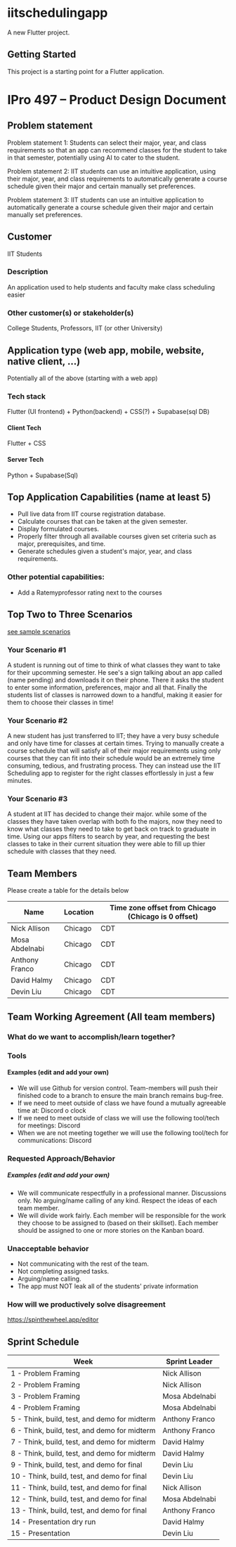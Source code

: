 # iitschedulingapp

A new Flutter project.

## Getting Started

This project is a starting point for a Flutter application.

# IPro 497 – Product Design Document

## Problem statement
Problem statement 1: Students can select their major, year, and class requirements so that an app can recommend classes for the student to take in that semester, potentially using AI to cater to the student.

Problem statement 2: IIT students can use an intuitive application, using their major, year, and class requirements to automatically generate a course schedule given their major and certain manually set preferences.

Problem statement 3: IIT students can use an intuitive application to automatically generate a course schedule given their major and certain manually set preferences.

## Customer
IIT Students

### Description
An application used to help students and faculty make class scheduling easier

### Other customer(s) or stakeholder(s)
College Students, Professors, IIT (or other University)

## Application type (web app, mobile, website, native client, …)
Potentially all of the above (starting with a web app)

### Tech stack
Flutter (UI frontend) + Python(backend) + CSS(?) + Supabase(sql DB)

#### Client Tech 
Flutter + CSS
#### Server Tech
Python + Supabase(Sql)
## Top Application Capabilities (name at least 5)
- Pull live data from IIT course registration database.
- Calculate courses that can be taken at the given semester.
- Display formulated courses.
- Properly filter through all available courses given set criteria such as major, prerequisites, and time. 
- Generate schedules given a student's major, year, and class requirements.

### Other potential capabilities:
- Add a Ratemyprofessor rating next to the courses

## Top Two to Three Scenarios
[see sample scenarios](https://github.com/mschray/IPro497Sample/blob/main/Examples/ScenarioExample.md)

### Your Scenario #1
A student is running out of time to think of what classes they want to take for their upcomming semester. He see's a sign talking about an app called (name pending) and downloads it on their phone. There it asks the student to enter some information, preferences, major and all that. Finally the students list of classes is narrowed down to a handful, making it easier for them to choose their classes in time!
### Your Scenario #2
A new student has just transferred to IIT; they have a very busy schedule and only have time for classes at certain times.  Trying to manually create a course schedule that will satisfy all of their major requirements using only courses that they can fit into their schedule would be an extremely time consuming, tedious, and frustrating process.  They can instead use the IIT Scheduling app to register for the right classes effortlessly in just a few minutes.
### Your Scenario #3
A student at IIT has decided to change their major. while some of the classes they have taken overlap with both fo the majors, now they need to know what classes they need to take to get back on track to graduate in time. Using our apps filters to search by year, and requesting the best classes to take in their current situation they were able to fill up thier schedule with classes that they need. 

## Team Members
Please create a table for the details below 

| Name |	Location	| Time zone offset from Chicago (Chicago is 0 offset)|
| -- | -- | -- |
| Nick Allison | Chicago | CDT |
| Mosa Abdelnabi | Chicago | CDT |
| Anthony Franco | Chicago | CDT |
| David Halmy | Chicago | CDT |
| Devin Liu | Chicago | CDT |

## Team Working Agreement (All team members)
### What do we want to accomplish/learn together?

### Tools
#### Examples (edit and add your own)
- We will use Github for version control. Team-members will push their finished code to a branch to ensure the main branch remains bug-free. 
- If we need to meet outside of class we have found a mutually agreeable time at: Discord o clock
- If we need to meet outside of class we will use the following tool/tech for meetings: Discord
- When we are not meeting together we will use the following tool/tech for communications: Discord

### Requested Approach/Behavior 
##### Examples (edit and add your own)
- We will communicate respectfully in a professional manner. Discussions only. No arguing/name calling of any kind. Respect the ideas of each team member.
- We will divide work fairly. Each member will be responsible for the work they choose to be assigned to (based on their skillset). Each member should be assigned to one or more stories on the Kanban board.

### Unacceptable behavior
- Not communicating with the rest of the team.
- Not completing assigned tasks.
- Arguing/name calling.
- The app must NOT leak all of the students' private information

### How will we productively solve disagreement
https://spinthewheel.app/editor

## Sprint Schedule

| Week | Sprint Leader |
| --------  | ------------------- |
| 1 - Problem Framing                                 | Nick Allison  |
| 2 - Problem Framing                                 | Nick Allison  |
| 3 - Problem Framing                                 | Mosa Abdelnabi|
| 4 - Problem Framing                                 | Mosa Abdelnabi|
| 5 - Think, build, test, and demo for midterm        | Anthony Franco |
| 6 - Think, build, test, and demo for midterm        | Anthony Franco |
| 7 - Think, build, test, and demo for midterm        | David Halmy |
| 8 - Think, build, test, and demo for midterm        | David Halmy|
| 9 - Think, build, test, and demo for final          | Devin Liu |
| 10 - Think, build, test, and demo for final	      | Devin Liu |
| 11 - Think, build, test, and demo for final         | Nick Allison  |
| 12 - Think, build, test, and demo for final         | Mosa Abdelnabi         |
| 13 - Think, build, test, and demo for final         | Anthony Franco          |
| 14 - Presentation dry run                           | David Halmy   |
| 15 - Presentation                                   | Devin Liu |
